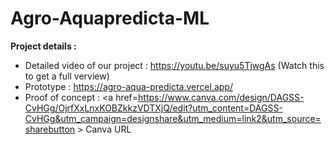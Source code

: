 # Agro-Aquapredicta-ML

<strong>Project details :  </strong>

- Detailed video of our project : https://youtu.be/suyu5TjwgAs (Watch this to get a full verview)
- Prototype : https://agro-aqua-predicta.vercel.app/
- Proof of concept : <a href=https://www.canva.com/design/DAGSS-CvHGg/OjrfXxLnxKOBZkkzVDTXjQ/edit?utm_content=DAGSS-CvHGg&utm_campaign=designshare&utm_medium=link2&utm_source=sharebutton > Canva URL </a>

